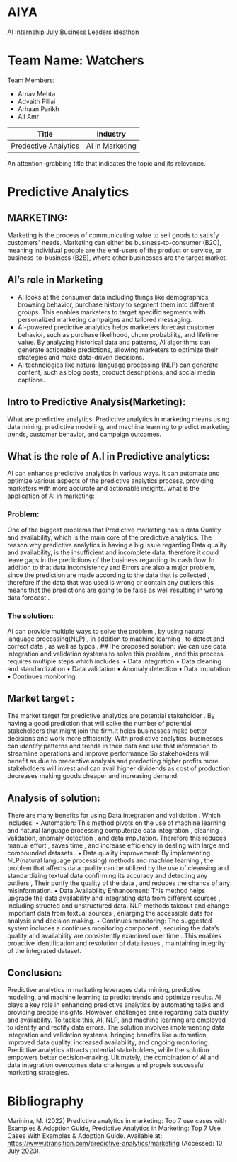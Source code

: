 # AIYA
AI Internship July Business Leaders ideathon

# Team Name: Watchers 

Team Members:
- Arnav Mehta
- Advaith Pillai
- Arhaan Parikh
- Ali Amr

| Title | Industry |
|-------|-------|
| Predective Analytics| AI in Marketing |

An attention-grabbing title that indicates the topic and its relevance.

# Predictive Analytics

## MARKETING:
Marketing is the process of communicating value to sell goods to satisfy customers' needs. Marketing can either be business-to-consumer (B2C), meaning individual people are the end-users of the product or service, or business-to-business (B2B), where other businesses are the target market. 

## AI’s role in Marketing
- AI looks at the consumer data including things like demographics, browsing behavior, purchase history to segment them into different groups. This enables marketers to target specific segments with personalized marketing campaigns and tailored messaging.
- AI-powered predictive analytics helps marketers forecast customer behavior, such as purchase likelihood, churn probability, and lifetime value. By analyzing historical data and patterns, AI algorithms can generate actionable predictions, allowing marketers to optimize their strategies and make data-driven decisions.
- AI technologies like natural language processing (NLP) can generate content, such as blog posts, product descriptions, and social media captions.

## Intro to Predictive Analysis(Marketing):
What are predictive analytics: Predictive analytics in marketing means using data mining, predictive modeling, and machine learning to predict marketing trends, customer behavior, and campaign outcomes.


## What is the role of A.I in Predictive analytics:
AI can enhance predictive analytics in various ways. It can automate and optimize various aspects of the predictive analytics process, providing marketers with more accurate and actionable insights.
what is the application of AI in marketing:

### Problem:
One of the biggest problems that Predictive marketing has is data Quality and availability, which is the main core of the predictive analytics. The reason why predictive analytics is having a big issue regarding Data quality and availability, is the insufficient and incomplete data, therefore it could leave gaps in the predictions of the business regarding its cash flow. In addition to that data inconsistency and Errors are also a major problem, since the prediction are made according to the data that is collected , therefore if the data that was used is wrong or contain any outliers this means that the predictions are going to be false as well resulting in wrong data forecast .

### The solution:
AI can provide multiple ways to solve the problem , by using natural language processing(NLP) , in addition to machine learning , to detect and correct data , as well as typos .
##The proposed solution:
We can use data integration and validation systems to solve this problem , and this process requires multiple steps which includes:
• Data integration
• Data cleaning and standardization
• Data validation
• Anomaly detection
• Data imputation
• Continues monitoring

## Market target :
The market target for predictive analytics are potential stakeholder . By having a good prediction that will spike the number of potential stakeholders that might join the firm.It helps businesses make better decisions and work more efficiently. With predictive analytics, businesses can identify patterns and trends in their data and use that information to streamline operations and improve performance.So stakehokders will benefit as due to predective analysis and predecting higher profits more stakeholders will invest and can avail higher dividends as cost of production decreases making goods cheaper and increasing demand.

## Analysis of solution:
There are many benefits for using Data integration and validation .
Which includes:
• Automation: This method pivots on the use of machine learning and natural language processing computerize data integration , cleaning , validation, anomaly detection , and data imputation. Therefore this reduces manual effort , saves time , and increase efficiency in dealing with large and compounded datasets .
• Data quality improvement: By implementing NLP(natural language processing) methods and machine learning , the problem that affects data quality can be utilized by the use of cleansing and standardizing textual data confirming its accuracy and detecting any outliers , Their purify the quality of the data , and reduces the chance of any misinformation.
• Data Availability Enhancement: This method helps upgrade the data availability and integrating data from different sources , including structed and unstructured data. NLP methods takeout and change important data from textual sources , enlarging the accessible data for analysis and decision making.
• Continues monitoring: The suggested system includes a continues monitoring component , securing the data’s quality and availability are consistently examined over time . This enables proactive identification and resolution of data issues , maintaining integrity of the integrated dataset.

## Conclusion:

Predictive analytics in marketing leverages data mining, predictive modeling, and machine learning to predict trends and optimize results. AI plays a key role in enhancing predictive analytics by automating tasks and providing precise insights. However, challenges arise regarding data quality and availability. To tackle this, AI, NLP, and machine learning are employed to identify and rectify data errors. The solution involves implementing data integration and validation systems, bringing benefits like automation, improved data quality, increased availability, and ongoing monitoring. Predictive analytics attracts potential stakeholders, while the solution empowers better decision-making. Ultimately, the combination of AI and data integration overcomes data challenges and propels successful marketing strategies.

# Bibliography

Marinina, M. (2022) Predictive analytics in marketing: Top 7 use cases with Examples & Adoption Guide, Predictive Analytics in Marketing: Top 7 Use Cases With Examples & Adoption Guide. Available at: https://www.itransition.com/predictive-analytics/marketing (Accessed: 10 July 2023).
